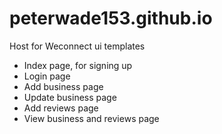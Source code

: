 # peterwade153.github.io
Host for Weconnect ui templates
 - Index page, for signing up
 - Login page
 - Add business page
 - Update business page
 - Add reviews page
 - View business and reviews page
